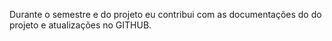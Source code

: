 Durante o semestre e do projeto eu contribui com as documentações do do projeto e atualizações no GITHUB.
